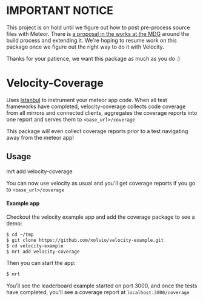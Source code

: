 # IMPORTANT NOTICE

This project is on hold until we figure out how to post pre-process source files with Meteor. There is [a proposal in the works at the MDG](https://meteor.hackpad.com/Proposal-New-phases-for-the-build-process-KQ8jqchouGs) around the build process and extending it. We're hoping to resume work on this package once we figure out the right way to do it with Velocity.

Thanks for your patience, we want this package as much as you do :)



# Velocity-Coverage

Uses [Istanbul](http://gotwarlost.github.io/istanbul/) to instrument your meteor app code. When all test frameworks have completed, velocity-coverage collects code coverage from all mirrors and connected clients, aggregates the coverage reports into one report and serves them to `<base_url>/coverage`

This package will even collect coverage reports prior to a test navigating away from the meteor app!

## Usage

mrt add velocity-coverage

You can now use velocity as usual and you'll get coverage reports if you go to `<base_url>/coverage`

#### Example app

Checkout the velocity example app and add the coverage package to see a demo:

```bash
$ cd ~/tmp
$ git clone https://github.com/xolvio/velocity-example.git
$ cd velocity-example
$ mrt add velocity-coverage
```

Then you can start the app:

```bash
$ mrt
```

You'll see the leaderboard example started on port 3000, and once the tests have completed, you'll see a coverage report at `localhost:3000/coverage`

